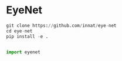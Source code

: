 # EyeNet

```python
git clone https://github.com/innat/eye-net
cd eye-net
pip install -e . 
```

```python

import eyenet
```